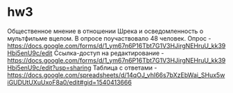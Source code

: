 # hw3
Общественное мнение в отношении Шрека и осведомленность о мультфильме вцелом.
В опросе поучаствовало 48 человек.
Опрос - https://docs.google.com/forms/d/1_ym67n6P16Tbt7G1V3HJirgNEHruU_kk39Hbi5enU9c/edit
Ссылка-доступ на редактирование - https://docs.google.com/forms/d/1_ym67n6P16Tbt7G1V3HJirgNEHruU_kk39Hbi5enU9c/edit?usp=sharing
Таблица с ответами - https://docs.google.com/spreadsheets/d/14qOJ_vhI66s7bXzEbWai_SHux5wiGUDUtUXuUxoF8a0/edit#gid=1540413666
